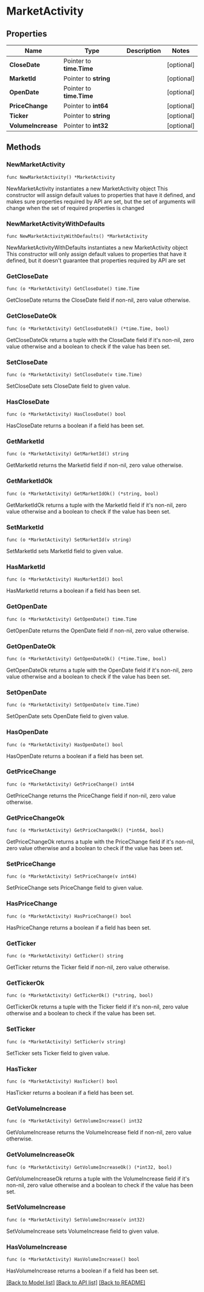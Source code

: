 # MarketActivity

## Properties

Name | Type | Description | Notes
------------ | ------------- | ------------- | -------------
**CloseDate** | Pointer to **time.Time** |  | [optional] 
**MarketId** | Pointer to **string** |  | [optional] 
**OpenDate** | Pointer to **time.Time** |  | [optional] 
**PriceChange** | Pointer to **int64** |  | [optional] 
**Ticker** | Pointer to **string** |  | [optional] 
**VolumeIncrease** | Pointer to **int32** |  | [optional] 

## Methods

### NewMarketActivity

`func NewMarketActivity() *MarketActivity`

NewMarketActivity instantiates a new MarketActivity object
This constructor will assign default values to properties that have it defined,
and makes sure properties required by API are set, but the set of arguments
will change when the set of required properties is changed

### NewMarketActivityWithDefaults

`func NewMarketActivityWithDefaults() *MarketActivity`

NewMarketActivityWithDefaults instantiates a new MarketActivity object
This constructor will only assign default values to properties that have it defined,
but it doesn't guarantee that properties required by API are set

### GetCloseDate

`func (o *MarketActivity) GetCloseDate() time.Time`

GetCloseDate returns the CloseDate field if non-nil, zero value otherwise.

### GetCloseDateOk

`func (o *MarketActivity) GetCloseDateOk() (*time.Time, bool)`

GetCloseDateOk returns a tuple with the CloseDate field if it's non-nil, zero value otherwise
and a boolean to check if the value has been set.

### SetCloseDate

`func (o *MarketActivity) SetCloseDate(v time.Time)`

SetCloseDate sets CloseDate field to given value.

### HasCloseDate

`func (o *MarketActivity) HasCloseDate() bool`

HasCloseDate returns a boolean if a field has been set.

### GetMarketId

`func (o *MarketActivity) GetMarketId() string`

GetMarketId returns the MarketId field if non-nil, zero value otherwise.

### GetMarketIdOk

`func (o *MarketActivity) GetMarketIdOk() (*string, bool)`

GetMarketIdOk returns a tuple with the MarketId field if it's non-nil, zero value otherwise
and a boolean to check if the value has been set.

### SetMarketId

`func (o *MarketActivity) SetMarketId(v string)`

SetMarketId sets MarketId field to given value.

### HasMarketId

`func (o *MarketActivity) HasMarketId() bool`

HasMarketId returns a boolean if a field has been set.

### GetOpenDate

`func (o *MarketActivity) GetOpenDate() time.Time`

GetOpenDate returns the OpenDate field if non-nil, zero value otherwise.

### GetOpenDateOk

`func (o *MarketActivity) GetOpenDateOk() (*time.Time, bool)`

GetOpenDateOk returns a tuple with the OpenDate field if it's non-nil, zero value otherwise
and a boolean to check if the value has been set.

### SetOpenDate

`func (o *MarketActivity) SetOpenDate(v time.Time)`

SetOpenDate sets OpenDate field to given value.

### HasOpenDate

`func (o *MarketActivity) HasOpenDate() bool`

HasOpenDate returns a boolean if a field has been set.

### GetPriceChange

`func (o *MarketActivity) GetPriceChange() int64`

GetPriceChange returns the PriceChange field if non-nil, zero value otherwise.

### GetPriceChangeOk

`func (o *MarketActivity) GetPriceChangeOk() (*int64, bool)`

GetPriceChangeOk returns a tuple with the PriceChange field if it's non-nil, zero value otherwise
and a boolean to check if the value has been set.

### SetPriceChange

`func (o *MarketActivity) SetPriceChange(v int64)`

SetPriceChange sets PriceChange field to given value.

### HasPriceChange

`func (o *MarketActivity) HasPriceChange() bool`

HasPriceChange returns a boolean if a field has been set.

### GetTicker

`func (o *MarketActivity) GetTicker() string`

GetTicker returns the Ticker field if non-nil, zero value otherwise.

### GetTickerOk

`func (o *MarketActivity) GetTickerOk() (*string, bool)`

GetTickerOk returns a tuple with the Ticker field if it's non-nil, zero value otherwise
and a boolean to check if the value has been set.

### SetTicker

`func (o *MarketActivity) SetTicker(v string)`

SetTicker sets Ticker field to given value.

### HasTicker

`func (o *MarketActivity) HasTicker() bool`

HasTicker returns a boolean if a field has been set.

### GetVolumeIncrease

`func (o *MarketActivity) GetVolumeIncrease() int32`

GetVolumeIncrease returns the VolumeIncrease field if non-nil, zero value otherwise.

### GetVolumeIncreaseOk

`func (o *MarketActivity) GetVolumeIncreaseOk() (*int32, bool)`

GetVolumeIncreaseOk returns a tuple with the VolumeIncrease field if it's non-nil, zero value otherwise
and a boolean to check if the value has been set.

### SetVolumeIncrease

`func (o *MarketActivity) SetVolumeIncrease(v int32)`

SetVolumeIncrease sets VolumeIncrease field to given value.

### HasVolumeIncrease

`func (o *MarketActivity) HasVolumeIncrease() bool`

HasVolumeIncrease returns a boolean if a field has been set.


[[Back to Model list]](../README.md#documentation-for-models) [[Back to API list]](../README.md#documentation-for-api-endpoints) [[Back to README]](../README.md)


